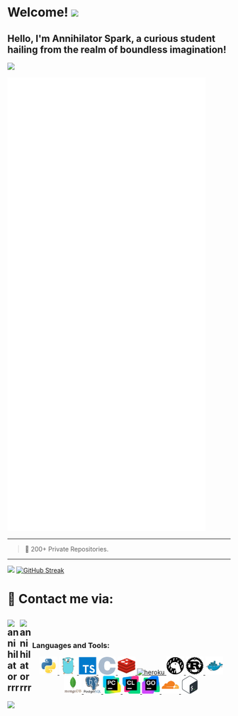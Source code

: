 # Welcome! <img src="https://raw.githubusercontent.com/MartinHeinz/MartinHeinz/master/wave.gif" width="40px">

## Hello, I'm Annihilator Spark, a curious student hailing from the realm of boundless imagination!

<img src="https://octocat-generator-assets.githubusercontent.com/my-octocat-1609274174641.png" width="495px">

<br/>

![Metrics](/github-metrics.svg) <br/>

---
> 🔑 200+ Private Repositories.
---

![](https://github-readme-activity-graph.vercel.app/graph?username=annihilatorrrr&bg_color=1c1917&color=ffffff&line=0891b2&point=ffffff&area_color=1c1917&area=true&hide_border=true&custom_title=GitHub%20Commits%20Graph&theme=chartreuse-dark)
[![GitHub Streak](https://streak-stats.demolab.com?user=annihilatorrrr&theme=ads-juicy-fresh&hide_border=true&date_format=j%20M%5B%20Y%5D)](https://git.io/streak-stats)

# 🔗 Contact me via:
<a href="https://telegram.me/annihilatorrrr"><img align="left" alt="annihilatorrrr" width="28px" src="https://telegram.org/img/t_logo.png?1" /></a> 
<a href="mailto:annihilatorspark@gmail.com"><img align="left" alt="annihilatorrrr" width="28px" src="https://ssl.gstatic.com/ui/v1/icons/mail/rfr/gmail.ico" /></a>
</br>
---

<h3 align="left">Languages and Tools:</h3>
<p align="center">
    <a href="https://www.python.org" target="_blank"> <img src="https://raw.githubusercontent.com/devicons/devicon/develop/icons/python/python-original.svg" alt="python" width="40" height="40"/> </a>
    <a href="https://github.com/" target="_blank"> <img src="https://raw.githubusercontent.com/devicons/devicon/develop/icons/go/go-original.svg" alt="Go" width="40" height="40"/> </a>
    <a href="https://github.com/" target="_blank"> <img src="https://raw.githubusercontent.com/devicons/devicon/develop/icons/typescript/typescript-original.svg" alt="Typescript" width="40" height="40"/> </a>
    <a href="https://en.wikipedia.org/wiki/C_(programming_language)" target="_blank"> <img src="https://raw.githubusercontent.com/devicons/devicon/develop/icons/c/c-original.svg" alt="C" width="40" height="40"/> </a>
    <a href="https://redis.io/" target="_blank"> <img src="https://raw.githubusercontent.com/devicons/devicon/develop/icons/redis/redis-original.svg" alt="Redis" width="40" height="40"/> </a>
    <a href="https://heroku.com" target="_blank"> <img src="https://www.vectorlogo.zone/logos/heroku/heroku-icon.svg" alt="heroku" width="40" height="40"/> </a>
    <a href="https://deno.land" target="_blank"> <img src="https://raw.githubusercontent.com/devicons/devicon/develop/icons/denojs/denojs-original.svg" alt="deno" width="40" height="40"/> </a>
    <a href="https://www.rust-lang.org/" target="_blank"> <img src="https://raw.githubusercontent.com/devicons/devicon/develop/icons/rust/rust-original.svg" alt="Rust" width="40" height="40"/> </a>
    <a href="https://docker.com" target="_blank"> <img src="https://github.com/devicons/devicon/raw/develop/icons/docker/docker-original.svg" alt="docker" width="40" height="40"/> </a>
    <a href="https://www.mongodb.com/" target="_blank"> <img src="https://raw.githubusercontent.com/devicons/devicon/develop/icons/mongodb/mongodb-original-wordmark.svg" alt="mongodb" width="40" height="40"/> </a>
    <a href="https://www.postgresql.org" target="_blank"> <img src="https://raw.githubusercontent.com/devicons/devicon/develop/icons/postgresql/postgresql-original-wordmark.svg" alt="postgresql" width="40" height="40"/> </a>
    <a href="https://www.jetbrains.com/pycharm/" target="_blank"> <img src="https://raw.githubusercontent.com/devicons/devicon/develop/icons/pycharm/pycharm-original.svg" alt="Pycharm" width="40" height="40"/> </a>
    <a href="https://www.jetbrains.com/clion/" target="_blank"> <img src="https://raw.githubusercontent.com/devicons/devicon/develop/icons/clion/clion-original.svg" alt="Clion" width="40" height="40"/> </a>
    <a href="https://www.jetbrains.com/goland/" target="_blank"> <img src="https://raw.githubusercontent.com/devicons/devicon/develop/icons/goland/goland-original.svg" alt="Goland" width="40" height="40"/> </a>
    <a href="https://www.cloudflare.com/" target="_blank"> <img src="https://raw.githubusercontent.com/devicons/devicon/develop/icons/cloudflare/cloudflare-original.svg" alt="Goland" width="40" height="40"/> </a>
    <a href="https://www.gnu.org/software/bash/" target="_blank"> <img src="https://raw.githubusercontent.com/devicons/devicon/develop/icons/bash/bash-original.svg" alt="Goland" width="40" height="40"/> </a>
</p>

[![](https://visitcount.itsvg.in/api?id=annihilatorrrr&label=Visits&color=12&icon=6&pretty=false)](https://visitcount.itsvg.in)
